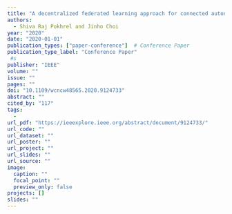 ```yaml
---
title: "A decentralized federated learning approach for connected autonomous vehicles"
authors:
  - Shiva Raj Pokhrel and Jinho Choi
year: "2020"
date: "2020-01-01"
publication_types: ["paper-conference"]  # Conference Paper
publication_type_label: "Conference Paper"
 #s
publisher: "IEEE"
volume: ""
issue: ""
pages: ""
doi: "10.1109/wcncw48565.2020.9124733"
abstract: ""
cited_by: "117"
tags:
  - 
url_pdf: "https://ieeexplore.ieee.org/abstract/document/9124733/"
url_code: ""
url_dataset: ""
url_poster: ""
url_project: ""
url_slides: ""
url_source: ""
image:
  caption: ""
  focal_point: ""
  preview_only: false
projects: []
slides: ""
---
```

